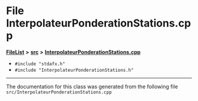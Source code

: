 

# File InterpolateurPonderationStations.cpp



[**FileList**](files.md) **>** [**src**](dir_68267d1309a1af8e8297ef4c3efbcdba.md) **>** [**InterpolateurPonderationStations.cpp**](InterpolateurPonderationStations_8cpp.md)





* `#include "stdafx.h"`
* `#include "InterpolateurPonderationStations.h"`


































































------------------------------
The documentation for this class was generated from the following file `src/InterpolateurPonderationStations.cpp`

